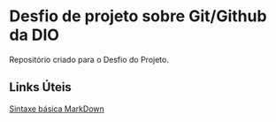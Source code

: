 # Desfio de projeto sobre Git/Github da DIO
Repositório criado para o Desfio do Projeto.

## Links Úteis
[Sintaxe básica MarkDown](https://www.markdownguide.org/getting-started/)
